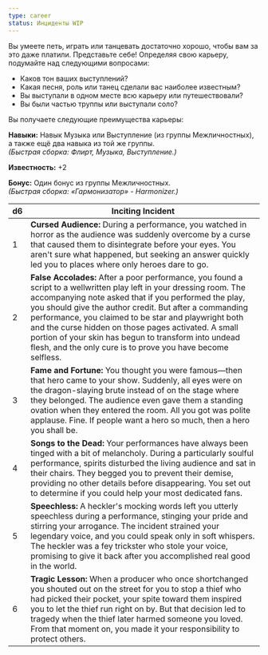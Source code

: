 ```yaml
---
type: career
status: Инциденты WIP
---
```

Вы умеете петь, играть или танцевать достаточно хорошо, чтобы вам за это даже платили. Представьте себе! Определяя свою карьеру, подумайте над следующими вопросами:
- Каков тон ваших выступлений?    
- Какая песня, роль или танец сделали вас наиболее известным?    
- Вы выступали в одном месте всю карьеру или путешествовали?    
- Вы были частью труппы или выступали соло?

Вы получаете следующие преимущества карьеры:

**Навыки:** Навык Музыка или Выступление (из группы Межличностных), а также ещё два навыка из той же группы.  
_(Быстрая сборка: Флирт, Музыка, Выступление.)_

**Известность:** +2

**Бонус:** Один бонус из группы Межличностных.  
_(Быстрая сборка: «Гармонизатор» - Harmonizer.)_

| d6  | Inciting Incident                                                                                                                                                                                                                                                                                                                                                                                                                                                               |
| --- | ------------------------------------------------------------------------------------------------------------------------------------------------------------------------------------------------------------------------------------------------------------------------------------------------------------------------------------------------------------------------------------------------------------------------------------------------------------------------------- |
| 1   | **Cursed Audience:** During a performance, you watched in horror as the audience was suddenly overcome by a curse that caused them to disintegrate before your eyes. You aren't sure what happened, but seeking an answer quickly led you to places where only heroes dare to go.                                                                                                                                                                                               |
| 2   | **False Accolades:** After a poor performance, you found a script to a wellwritten play left in your dressing room. The accompanying note asked that if you performed the play, you should give the author credit. But after a commanding performance, you claimed to be star and playwright both and the curse hidden on those pages activated. A small portion of your skin has begun to transform into undead flesh, and the only cure is to prove you have become selfless. |
| 3   | **Fame and Fortune:** You thought you were famous—then that hero came to your show. Suddenly, all eyes were on the dragon-slaying brute instead of on the stage where they belonged. The audience even gave them a standing ovation when they entered the room. All you got was polite applause. Fine. If people want a hero so much, then a hero you shall be.                                                                                                                 |
| 4   | **Songs to the Dead:** Your performances have always been tinged with a bit of melancholy. During a particularly soulful performance, spirits disturbed the living audience and sat in their chairs. They begged you to prevent their demise, providing no other details before disappearing. You set out to determine if you could help your most dedicated fans.                                                                                                              |
| 5   | **Speechless:** A heckler's mocking words left you utterly speechless during a performance, stinging your pride and stirring your arrogance. The incident strained your legendary voice, and you could speak only in soft whispers. The heckler was a fey trickster who stole your voice, promising to give it back after you accomplished real good in the world.                                                                                                              |
| 6   | **Tragic Lesson:** When a producer who once shortchanged you shouted out on the street for you to stop a thief who had picked their pocket, your spite toward them inspired you to let the thief run right on by. But that decision led to tragedy when the thief later harmed someone you loved. From that moment on, you made it your responsibility to protect others.                                                                                                       |
